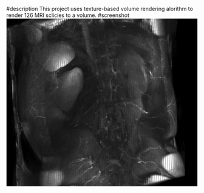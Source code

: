 #description
This project uses texture-based volume rendering alorithm to render 126 MRI sclicies to a volume.
#screenshot
![screenshot](screenshot.png)
